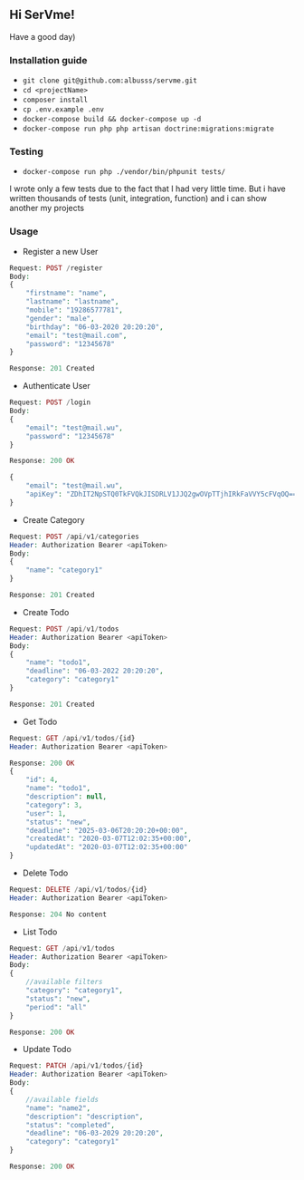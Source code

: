 ## Hi SerVme!
 
Have a good day)

### Installation guide

* `git clone git@github.com:albusss/servme.git`
* `cd <projectName>`
* `composer install`
* `cp .env.example .env`
* `docker-compose build && docker-compose up -d`
* `docker-compose run php php artisan doctrine:migrations:migrate`

### Testing
* `docker-compose run php ./vendor/bin/phpunit tests/`

I wrote only a few tests due to the fact that I had very little time.
But i have written thousands of tests (unit, integration, function) and i can show another my projects

### Usage
*  Register a new User
```php
Request: POST /register
Body:
{
	"firstname": "name",
	"lastname": "lastname",
	"mobile": "19286577781",
	"gender": "male",
	"birthday": "06-03-2020 20:20:20",
	"email": "test@mail.com",
	"password": "12345678"
}

Response: 201 Created
```
*  Authenticate User
```php
Request: POST /login
Body:
{
	"email": "test@mail.wu",
	"password": "12345678"
}

Response: 200 OK

{
    "email": "test@mail.wu",
    "apiKey": "ZDhIT2NpSTQ0TkFVQkJISDRLV1JJQ2gwOVpTTjhIRkFaVVY5cFVqOQ=="
}
```
* Create Category
```php
Request: POST /api/v1/categories
Header: Authorization Bearer <apiToken>
Body:
{
	"name": "category1"
}

Response: 201 Created
```
* Create Todo
```php
Request: POST /api/v1/todos
Header: Authorization Bearer <apiToken>
Body:
{
	"name": "todo1",
	"deadline": "06-03-2022 20:20:20",
	"category": "category1"
}

Response: 201 Created
```
* Get Todo
```php
Request: GET /api/v1/todos/{id}
Header: Authorization Bearer <apiToken>

Response: 200 OK
{
    "id": 4,
    "name": "todo1",
    "description": null,
    "category": 3,
    "user": 1,
    "status": "new",
    "deadline": "2025-03-06T20:20:20+00:00",
    "createdAt": "2020-03-07T12:02:35+00:00",
    "updatedAt": "2020-03-07T12:02:35+00:00"
}
```
* Delete Todo
```php
Request: DELETE /api/v1/todos/{id}
Header: Authorization Bearer <apiToken>

Response: 204 No content
```
* List Todo
```php
Request: GET /api/v1/todos
Header: Authorization Bearer <apiToken>
Body:
{
    //available filters
	"category": "category1",
	"status": "new",
	"period": "all"
}

Response: 200 OK
```
* Update Todo
```php
Request: PATCH /api/v1/todos/{id}
Header: Authorization Bearer <apiToken>
Body:
{
    //available fields
	"name": "name2",
	"description": "description",
	"status": "completed",
	"deadline": "06-03-2029 20:20:20",
	"category": "category1"
}

Response: 200 OK
```

